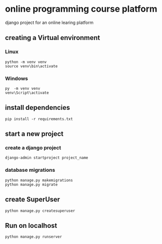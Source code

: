 <h1> online programming course platform </h1>
django project for an online learing platform


<h2> creating a  Virtual environment </h2>

<h3> Linux </h3>

``` console
python -m venv venv
source venv\bin\activate
```
<h3> Windows  </h3>

``` console
py  -m venv venv
venv\Script\activate
```
<h2> install dependencies </h2>

``` console
pip install -r requirements.txt
```

<h2> start a new project </h2>

<h3> create a django project</h3>

``` console 
django-admin startproject project_name
```
<h3> database migrations </h3>

``` console
python manage.py makemigrations
python manage.py migrate
```

<h2> create SuperUser </h2>

``` console
python manage.py createsuperuser 
```
<h2> Run on localhost </h2>

``` console
python manage.py runserver
```
